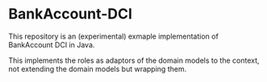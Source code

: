 # BankAccount-DCI

This repository is an (experimental) exmaple implementation of BankAccount DCI in Java.

This implements the roles as adaptors of the domain models to the context, not extending the domain models but wrapping them.
